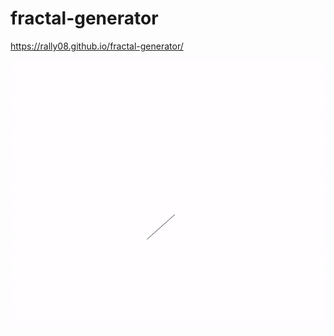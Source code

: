 # fractal-generator
https://rally08.github.io/fractal-generator/

![](https://github.com/RaLLy08/fractal-generator/blob/main/GIF.gif)
